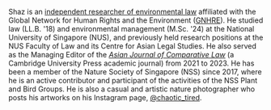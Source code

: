 Shaz is an [independent researcher of environmental law](research.md) affiliated with the Global Network for Human Rights and the Environment ([GNHRE](https://gnhre.org/)). He studied law (LL.B. '18) and environmental management (M.Sc. '24) at the National University of Singapore (NUS), and previously held research positions at the NUS Faculty of Law and its Centre for Asian Legal Studies. He also served as the Managing Editor of the [*Asian Journal of Comparative Law*](https://www.cambridge.org/core/journals/asian-journal-of-comparative-law) (a Cambridge University Press academic journal) from 2021 to 2023. He has been a member of the Nature Society of Singapore (NSS) since 2017, where he is an active contributor and participant of the activities of the NSS Plant and Bird Groups. He is also a casual and artistic nature photographer who posts his artworks on his Instagram page, [@chaotic_tired](https://www.instagram.com/chaotic_tired/).
